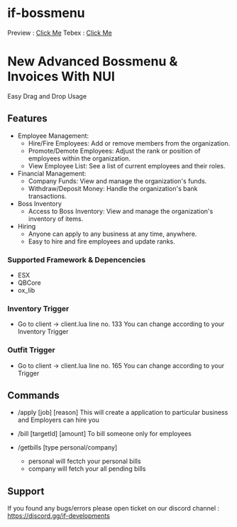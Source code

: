 # if-bossmenu

Preview : [Click Me](https://www.youtube.com/watch?v=qbGc3yH0mgg)
Tebex : [Click Me](https://if-developments.tebex.io/package/6380931)

# New Advanced Bossmenu & Invoices With NUI

Easy Drag and Drop Usage

## Features
  - Employee Management:
    - Hire/Fire Employees: Add or remove members from the organization.
    - Promote/Demote Employees: Adjust the rank or position of employees within the organization.
    - View Employee List: See a list of current employees and their roles.
 - Financial Management:
   - Company Funds: View and manage the organization's funds.
   - Withdraw/Deposit Money: Handle the organization's bank transactions.
- Boss Inventory
    - Access to Boss Inventory: View and manage the organization's inventory of items.
- Hiring
  - Anyone can apply to any business at any time, anywhere.
  - Easy to hire and fire employees and update ranks.


### Supported Framework & Depencencies
- ESX
- QBCore
- ox_lib

### Inventory Trigger
- Go to client -> client.lua line no. 133 You can change according to your Inventory Trigger

### Outfit Trigger
- Go to client -> client.lua line no. 165 You can change according to your Trigger

## Commands
- /apply [job] [reason]
This will create a application to particular business and Employers can hire you

- /bill [targetId] [amount]
To bill someone only for employees

- /getbills [type  personal/company]
    - personal will fectch your personal bills
    - company will fetch your all pending bills

## Support

If you found any bugs/errors please open ticket on our discord channel : https://discord.gg/if-developments

